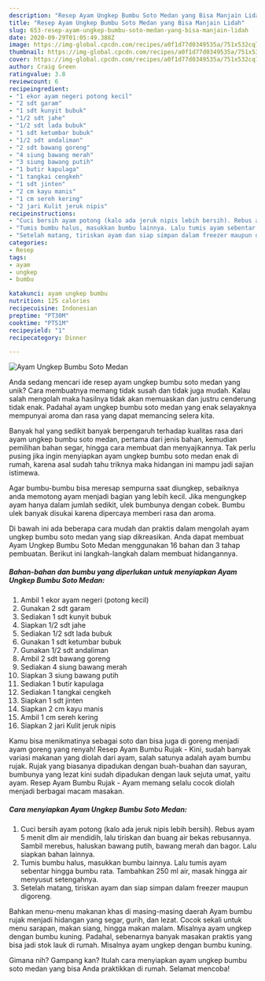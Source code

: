 ```yaml
---
description: "Resep Ayam Ungkep Bumbu Soto Medan yang Bisa Manjain Lidah"
title: "Resep Ayam Ungkep Bumbu Soto Medan yang Bisa Manjain Lidah"
slug: 653-resep-ayam-ungkep-bumbu-soto-medan-yang-bisa-manjain-lidah
date: 2020-09-29T01:05:49.388Z
image: https://img-global.cpcdn.com/recipes/a0f1d77d0349535a/751x532cq70/ayam-ungkep-bumbu-soto-medan-foto-resep-utama.jpg
thumbnail: https://img-global.cpcdn.com/recipes/a0f1d77d0349535a/751x532cq70/ayam-ungkep-bumbu-soto-medan-foto-resep-utama.jpg
cover: https://img-global.cpcdn.com/recipes/a0f1d77d0349535a/751x532cq70/ayam-ungkep-bumbu-soto-medan-foto-resep-utama.jpg
author: Craig Green
ratingvalue: 3.8
reviewcount: 6
recipeingredient:
- "1 ekor ayam negeri potong kecil"
- "2 sdt garam"
- "1 sdt kunyit bubuk"
- "1/2 sdt jahe"
- "1/2 sdt lada bubuk"
- "1 sdt ketumbar bubuk"
- "1/2 sdt andaliman"
- "2 sdt bawang goreng"
- "4 siung bawang merah"
- "3 siung bawang putih"
- "1 butir kapulaga"
- "1 tangkai cengkeh"
- "1 sdt jinten"
- "2 cm kayu manis"
- "1 cm sereh kering"
- "2 jari Kulit jeruk nipis"
recipeinstructions:
- "Cuci bersih ayam potong (kalo ada jeruk nipis lebih bersih). Rebus ayam 5 menit dlm air mendidih, lalu tiriskan dan buang air bekas rebusannya. Sambil merebus, haluskan bawang putih, bawang merah dan bagor. Lalu siapkan bahan lainnya."
- "Tumis bumbu halus, masukkan bumbu lainnya. Lalu tumis ayam sebentar hingga bumbu rata. Tambahkan 250 ml air, masak hingga air menyusut setengahnya."
- "Setelah matang, tiriskan ayam dan siap simpan dalam freezer maupun digoreng."
categories:
- Resep
tags:
- ayam
- ungkep
- bumbu

katakunci: ayam ungkep bumbu 
nutrition: 125 calories
recipecuisine: Indonesian
preptime: "PT30M"
cooktime: "PT51M"
recipeyield: "1"
recipecategory: Dinner

---
```



![Ayam Ungkep Bumbu Soto Medan](https://img-global.cpcdn.com/recipes/a0f1d77d0349535a/751x532cq70/ayam-ungkep-bumbu-soto-medan-foto-resep-utama.jpg)

Anda sedang mencari ide resep ayam ungkep bumbu soto medan yang unik? Cara membuatnya memang tidak susah dan tidak juga mudah. Kalau salah mengolah maka hasilnya tidak akan memuaskan dan justru cenderung tidak enak. Padahal ayam ungkep bumbu soto medan yang enak selayaknya mempunyai aroma dan rasa yang dapat memancing selera kita.

Banyak hal yang sedikit banyak berpengaruh terhadap kualitas rasa dari ayam ungkep bumbu soto medan, pertama dari jenis bahan, kemudian pemilihan bahan segar, hingga cara membuat dan menyajikannya. Tak perlu pusing jika ingin menyiapkan ayam ungkep bumbu soto medan enak di rumah, karena asal sudah tahu triknya maka hidangan ini mampu jadi sajian istimewa.

Agar bumbu-bumbu bisa meresap sempurna saat diungkep, sebaiknya anda memotong ayam menjadi bagian yang lebih kecil. Jika mengungkep ayam hanya dalam jumlah sedikit, ulek bumbunya dengan cobek. Bumbu ulek banyak disukai karena dipercaya memberi rasa dan aroma.


Di bawah ini ada beberapa cara mudah dan praktis dalam mengolah ayam ungkep bumbu soto medan yang siap dikreasikan. Anda dapat membuat Ayam Ungkep Bumbu Soto Medan menggunakan 16 bahan dan 3 tahap pembuatan. Berikut ini langkah-langkah dalam membuat hidangannya.

<!--inarticleads1-->

##### Bahan-bahan dan bumbu yang diperlukan untuk menyiapkan Ayam Ungkep Bumbu Soto Medan:

1. Ambil 1 ekor ayam negeri (potong kecil)
1. Gunakan 2 sdt garam
1. Sediakan 1 sdt kunyit bubuk
1. Siapkan 1/2 sdt jahe
1. Sediakan 1/2 sdt lada bubuk
1. Gunakan 1 sdt ketumbar bubuk
1. Gunakan 1/2 sdt andaliman
1. Ambil 2 sdt bawang goreng
1. Sediakan 4 siung bawang merah
1. Siapkan 3 siung bawang putih
1. Sediakan 1 butir kapulaga
1. Sediakan 1 tangkai cengkeh
1. Siapkan 1 sdt jinten
1. Siapkan 2 cm kayu manis
1. Ambil 1 cm sereh kering
1. Siapkan 2 jari Kulit jeruk nipis


Kamu bisa menikmatinya sebagai soto dan bisa juga di goreng menjadi ayam goreng yang renyah! Resep Ayam Bumbu Rujak - Kini, sudah banyak variasi makanan yang diolah dari ayam, salah satunya adalah ayam bumbu rujak. Rujak yang biasanya dipadukan dengan buah-buahan dan sayuran, bumbunya yang lezat kini sudah dipadukan dengan lauk sejuta umat, yaitu ayam. Resep Ayam Bumbu Rujak - Ayam memang selalu cocok diolah menjadi berbagai macam masakan. 

<!--inarticleads2-->

##### Cara menyiapkan Ayam Ungkep Bumbu Soto Medan:

1. Cuci bersih ayam potong (kalo ada jeruk nipis lebih bersih). Rebus ayam 5 menit dlm air mendidih, lalu tiriskan dan buang air bekas rebusannya. Sambil merebus, haluskan bawang putih, bawang merah dan bagor. Lalu siapkan bahan lainnya.
1. Tumis bumbu halus, masukkan bumbu lainnya. Lalu tumis ayam sebentar hingga bumbu rata. Tambahkan 250 ml air, masak hingga air menyusut setengahnya.
1. Setelah matang, tiriskan ayam dan siap simpan dalam freezer maupun digoreng.


Bahkan menu-menu makanan khas di masing-masing daerah Ayam bumbu rujak menjadi hidangan yang segar, gurih, dan lezat. Cocok sekali untuk menu sarapan, makan siang, hingga makan malam. Misalnya ayam ungkep dengan bumbu kuning. Padahal, sebenarnya banyak masakan praktis yang bisa jadi stok lauk di rumah. Misalnya ayam ungkep dengan bumbu kuning. 

Gimana nih? Gampang kan? Itulah cara menyiapkan ayam ungkep bumbu soto medan yang bisa Anda praktikkan di rumah. Selamat mencoba!
